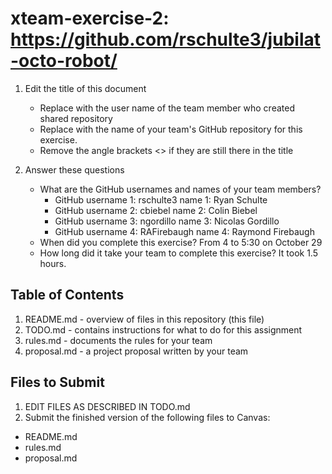 # xteam-exercise-2: https://github.com/rschulte3/jubilat-octo-robot/

1. Edit the title of this document
   * Replace <UserName> with the user name of the team member who created shared repository
   * Replace <GitHubRepositoryName> with the name of your team's GitHub repository for this exercise.
   * Remove the angle brackets <> if they are still there in the title

2. Answer these questions
   * What are the GitHub usernames and names of your team members?
       * GitHub username 1: rschulte3       name 1: Ryan Schulte
       * GitHub username 2: cbiebel       name 2: Colin Biebel
       * GitHub username 3: ngordillo     name 3: Nicolas Gordillo
       * GitHub username 4: RAFirebaugh      name 4: Raymond Firebaugh
   * When did you complete this exercise? 
From 4 to 5:30 on October 29
   * How long did it take your team to complete this exercise? 
It took 1.5 hours. 
## Table of Contents

1. README.md - overview of files in this repository (this file)
2. TODO.md - contains instructions for what to do for this assignment
3. rules.md - documents the rules for your team
4. proposal.md - a project proposal written by your team

## Files to Submit

1. EDIT FILES AS DESCRIBED IN TODO.md
2. Submit the finished version of the following files to Canvas:

* README.md
* rules.md
* proposal.md
